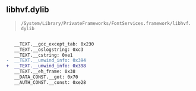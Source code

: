 ## libhvf.dylib

> `/System/Library/PrivateFrameworks/FontServices.framework/libhvf.dylib`

```diff

   __TEXT.__gcc_except_tab: 0x230
   __TEXT.__oslogstring: 0xc3
   __TEXT.__cstring: 0xe1
-  __TEXT.__unwind_info: 0x394
+  __TEXT.__unwind_info: 0x398
   __TEXT.__eh_frame: 0x38
   __DATA_CONST.__got: 0x70
   __AUTH_CONST.__const: 0xe28

```
